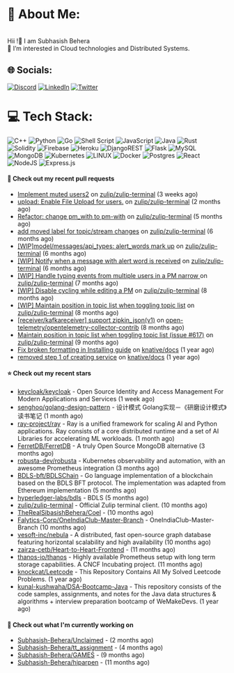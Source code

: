 # 💫 About Me:
<br>Hii !🤝 I am Subhasish Behera<br>🌱 I’m interested in Cloud technologies and Distributed Systems. <br>


## 🌐 Socials:
[![Discord](https://img.shields.io/badge/Discord-%237289DA.svg?logo=discord&logoColor=white)](https://discord.gg/Subhasish-Behera#3032) [![LinkedIn](https://img.shields.io/badge/LinkedIn-%230077B5.svg?logo=linkedin&logoColor=white)](https://linkedin.com/in/https://www.linkedin.com/in/subhasish-b-605654224/) [![Twitter](https://img.shields.io/badge/Twitter-%231DA1F2.svg?logo=Twitter&logoColor=white)](https://twitter.com/https://twitter.com/thouartround) 

# 💻 Tech Stack:
![C++](https://img.shields.io/badge/c++-%2300599C.svg?style=for-the-badge&logo=c%2B%2B&logoColor=white) ![Python](https://img.shields.io/badge/python-3670A0?style=for-the-badge&logo=python&logoColor=ffdd54) ![Go](https://img.shields.io/badge/go-%2300ADD8.svg?style=for-the-badge&logo=go&logoColor=white) ![Shell Script](https://img.shields.io/badge/shell_script-%23121011.svg?style=for-the-badge&logo=gnu-bash&logoColor=white) ![JavaScript](https://img.shields.io/badge/javascript-%23323330.svg?style=for-the-badge&logo=javascript&logoColor=%23F7DF1E) ![Java](https://img.shields.io/badge/java-%23ED8B00.svg?style=for-the-badge&logo=java&logoColor=white) ![Rust](https://img.shields.io/badge/rust-%23000000.svg?style=for-the-badge&logo=rust&logoColor=white) ![Solidity](https://img.shields.io/badge/Solidity-%23363636.svg?style=for-the-badge&logo=solidity&logoColor=white) ![Firebase](https://img.shields.io/badge/firebase-%23039BE5.svg?style=for-the-badge&logo=firebase) ![Heroku](https://img.shields.io/badge/heroku-%23430098.svg?style=for-the-badge&logo=heroku&logoColor=white) ![DjangoREST](https://img.shields.io/badge/DJANGO-REST-ff1709?style=for-the-badge&logo=django&logoColor=white&color=ff1709&labelColor=gray) ![Flask](https://img.shields.io/badge/flask-%23000.svg?style=for-the-badge&logo=flask&logoColor=white) ![MySQL](https://img.shields.io/badge/mysql-%2300f.svg?style=for-the-badge&logo=mysql&logoColor=white) ![MongoDB](https://img.shields.io/badge/MongoDB-%234ea94b.svg?style=for-the-badge&logo=mongodb&logoColor=white) ![Kubernetes](https://img.shields.io/badge/kubernetes-%23326ce5.svg?style=for-the-badge&logo=kubernetes&logoColor=white) ![LINUX](https://img.shields.io/badge/Linux-FCC624?style=for-the-badge&logo=linux&logoColor=black) ![Docker](https://img.shields.io/badge/docker-%230db7ed.svg?style=for-the-badge&logo=docker&logoColor=white) ![Postgres](https://img.shields.io/badge/postgres-%23316192.svg?style=for-the-badge&logo=postgresql&logoColor=white) ![React](https://img.shields.io/badge/react-%2320232a.svg?style=for-the-badge&logo=react&logoColor=%2361DAFB) ![NodeJS](https://img.shields.io/badge/node.js-6DA55F?style=for-the-badge&logo=node.js&logoColor=white) ![Express.js](https://img.shields.io/badge/express.js-%23404d59.svg?style=for-the-badge&logo=express&logoColor=%2361DAFB)



#### 🔨 Check out my recent pull requests

- [Implement muted users2](https://github.com/zulip/zulip-terminal/pull/1425) on [zulip/zulip-terminal](https://github.com/zulip/zulip-terminal) (3 weeks ago)
- [upload: Enable File Upload for users.](https://github.com/zulip/zulip-terminal/pull/1414) on [zulip/zulip-terminal](https://github.com/zulip/zulip-terminal) (2 months ago)
- [Refactor: change pm_with to pm-with](https://github.com/zulip/zulip-terminal/pull/1352) on [zulip/zulip-terminal](https://github.com/zulip/zulip-terminal) (5 months ago)
- [add moved label for topic/stream changes](https://github.com/zulip/zulip-terminal/pull/1331) on [zulip/zulip-terminal](https://github.com/zulip/zulip-terminal) (6 months ago)
- [[WIP]model/messages/api_types: alert_words mark up](https://github.com/zulip/zulip-terminal/pull/1314) on [zulip/zulip-terminal](https://github.com/zulip/zulip-terminal) (6 months ago)
- [[WIP] Notify when a message with alert word is received](https://github.com/zulip/zulip-terminal/pull/1301) on [zulip/zulip-terminal](https://github.com/zulip/zulip-terminal) (6 months ago)
- [[WIP] Handle typing events from multiple users in a PM narrow ](https://github.com/zulip/zulip-terminal/pull/1291) on [zulip/zulip-terminal](https://github.com/zulip/zulip-terminal) (7 months ago)
- [[WIP] Disable cycling while editing a PM](https://github.com/zulip/zulip-terminal/pull/1280) on [zulip/zulip-terminal](https://github.com/zulip/zulip-terminal) (8 months ago)
- [[WIP] Maintain position in topic list when toggling topic list](https://github.com/zulip/zulip-terminal/pull/1277) on [zulip/zulip-terminal](https://github.com/zulip/zulip-terminal) (8 months ago)
- [[receiver/kafkareceiver] support zipkin_json(v1)](https://github.com/open-telemetry/opentelemetry-collector-contrib/pull/17186) on [open-telemetry/opentelemetry-collector-contrib](https://github.com/open-telemetry/opentelemetry-collector-contrib) (8 months ago)
- [Maintain position in topic list when toggling topic list (issue #617)](https://github.com/zulip/zulip-terminal/pull/1275) on [zulip/zulip-terminal](https://github.com/zulip/zulip-terminal) (9 months ago)
- [Fix broken formatting in Installing guide](https://github.com/knative/docs/pull/4917) on [knative/docs](https://github.com/knative/docs) (1 year ago)
- [removed step 1 of creating service](https://github.com/knative/docs/pull/4914) on [knative/docs](https://github.com/knative/docs) (1 year ago)

#### ⭐ Check out my recent stars

- [keycloak/keycloak](https://github.com/keycloak/keycloak) - Open Source Identity and Access Management For Modern Applications and Services (1 week ago)
- [senghoo/golang-design-pattern](https://github.com/senghoo/golang-design-pattern) - 设计模式 Golang实现－《研磨设计模式》读书笔记 (1 month ago)
- [ray-project/ray](https://github.com/ray-project/ray) - Ray is a unified framework for scaling AI and Python applications. Ray consists of a core distributed runtime and a set of AI Libraries for accelerating ML workloads. (1 month ago)
- [FerretDB/FerretDB](https://github.com/FerretDB/FerretDB) - A truly Open Source MongoDB alternative (3 months ago)
- [robusta-dev/robusta](https://github.com/robusta-dev/robusta) - Kubernetes observability and automation, with an awesome Prometheus integration (3 months ago)
- [BDLS-bft/BDLSChain](https://github.com/BDLS-bft/BDLSChain) - Go language implementation of a blockchain based on the BDLS BFT protocol. The implementation was adapted from Ethereum implementation (5 months ago)
- [hyperledger-labs/bdls](https://github.com/hyperledger-labs/bdls) - BDLS (5 months ago)
- [zulip/zulip-terminal](https://github.com/zulip/zulip-terminal) - Official Zulip terminal client. (10 months ago)
- [TheRealSibasishBehera/Coel](https://github.com/TheRealSibasishBehera/Coel) -  (10 months ago)
- [Falytics-Corp/OneIndiaClub-Master-Branch](https://github.com/Falytics-Corp/OneIndiaClub-Master-Branch) - OneIndiaClub-Master-Branch (10 months ago)
- [vesoft-inc/nebula](https://github.com/vesoft-inc/nebula) -   A distributed, fast open-source graph database featuring horizontal scalability and high availability (10 months ago)
- [zairza-cetb/Heart-to-Heart-Frontend](https://github.com/zairza-cetb/Heart-to-Heart-Frontend) -  (11 months ago)
- [thanos-io/thanos](https://github.com/thanos-io/thanos) - Highly available Prometheus setup with long term storage capabilities. A CNCF Incubating project. (11 months ago)
- [knockcat/Leetcode](https://github.com/knockcat/Leetcode) - This Repository Contains All My Solved Leetcode Problems. (1 year ago)
- [kunal-kushwaha/DSA-Bootcamp-Java](https://github.com/kunal-kushwaha/DSA-Bootcamp-Java) - This repository consists of the code samples, assignments, and notes for the Java data structures &amp; algorithms &#43; interview preparation bootcamp of WeMakeDevs. (1 year ago)

#### 👷 Check out what I'm currently working on

- [Subhasish-Behera/Unclaimed](https://github.com/Subhasish-Behera/Unclaimed) -  (2 months ago)
- [Subhasish-Behera/tt_assignment](https://github.com/Subhasish-Behera/tt_assignment) -  (4 months ago)
- [Subhasish-Behera/GAMES](https://github.com/Subhasish-Behera/GAMES) -  (9 months ago)
- [Subhasish-Behera/hiparpen](https://github.com/Subhasish-Behera/hiparpen) -  (11 months ago)

